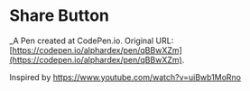 # Share Button
 _A Pen created at CodePen.io. Original URL: [https://codepen.io/alphardex/pen/qBBwXZm](https://codepen.io/alphardex/pen/qBBwXZm).

 Inspired by https://www.youtube.com/watch?v=uiBwb1MoRno